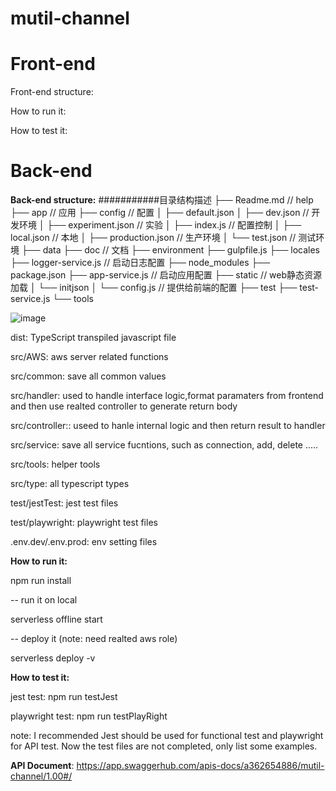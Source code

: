 # mutil-channel

# Front-end

Front-end structure:

How to run it:


How to test it:


# Back-end

**Back-end structure:**
###########目录结构描述
├── Readme.md                   // help
├── app                         // 应用
├── config                      // 配置
│   ├── default.json
│   ├── dev.json                // 开发环境
│   ├── experiment.json         // 实验
│   ├── index.js                // 配置控制
│   ├── local.json              // 本地
│   ├── production.json         // 生产环境
│   └── test.json               // 测试环境
├── data
├── doc                         // 文档
├── environment
├── gulpfile.js
├── locales
├── logger-service.js           // 启动日志配置
├── node_modules
├── package.json
├── app-service.js              // 启动应用配置
├── static                      // web静态资源加载
│   └── initjson
│       └── config.js         // 提供给前端的配置
├── test
├── test-service.js
└── tools

![image](https://user-images.githubusercontent.com/41553112/199860022-a82ffb76-d10e-408b-b5fa-4f559e2a96b5.png)

dist: TypeScript transpiled javascript file

src/AWS: aws server related functions

src/common: save all common values 

src/handler: used to handle interface logic,format paramaters from frontend and then use realted controller to generate return body

src/controller:: useed to hanle internal logic and then return result to handler

src/service: save all service fucntions, such as connection, add, delete .....

src/tools: helper tools

src/type: all typescript types 

test/jestTest: jest test files

test/playwright: playwright test files

.env.dev/.env.prod: env setting files



**How to run it:**

npm run install

-- run it on local 

serverless offline start

-- deploy it (note: need realted aws role)

serverless deploy -v  

**How to test it:**

jest test: npm run testJest

playwright test: npm run testPlayRight


note: I recommended Jest should be used for functional test and playwright for API test. Now the test files are not completed, only list some examples.


**API Document**: https://app.swaggerhub.com/apis-docs/a362654886/mutil-channel/1.00#/

